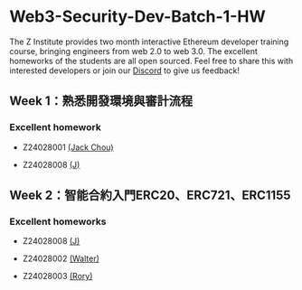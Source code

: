 # Web3-Security-Dev-Batch-1-HW
The Z Institute provides two month interactive Ethereum developer training course, bringing engineers from web 2.0 to web 3.0. The excellent homeworks of the students are all open sourced. Feel free to share this with interested developers or join our [Discord](https://discord.gg/MTTgzdnXpS) to give us feedback! 

## Week 1：熟悉開發環境與審計流程

### Excellent homework
- Z24028001 [(Jack Chou)](https://github.com/z-institute/Web3-Security-Dev-Batch-1-HW/tree/Z24028001/w1)

- Z24028008 [(J)](https://github.com/z-institute/Web3-Security-Dev-Batch-1-HW/tree/Z24028008/w1)


## Week 2：智能合約入門ERC20、ERC721、ERC1155

### Excellent homeworks

- Z24028008 [(J)](https://github.com/z-institute/Web3-Security-Dev-Batch-1-HW/tree/Z24028008/w2)

- Z24028002 [(Walter)](https://github.com/z-institute/Web3-Security-Dev-Batch-1-HW/tree/Z24028002/w2)

- Z24028003 [(Rory)](https://github.com/z-institute/Web3-Security-Dev-Batch-1-HW/tree/Z24028003/w2)



